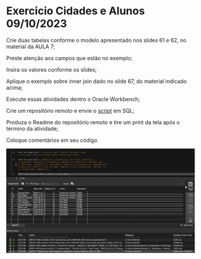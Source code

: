 # Exercicio Cidades e Alunos 09/10/2023

Crie duas tabelas conforme o modelo apresentado nos slides 61 e 62, no material da AULA 7;

Preste atenção aos campos que estão no exemplo;

Insira os valores conforme os slides;

Aplique o exemplo sobre inner join dado no slide 67, do material indicado acima;

Execute essas atividades dentro o Oracle Workbench;

Crie um repositório remoto e envie o [script](CidadesEAlunos09_10_2023) em SQL;

Produza o Readme do repositório remoto e tire um print da tela após o término da atividade;

Coloque comentários em seu código.

![print](PrintCidadesAlunos.png)
